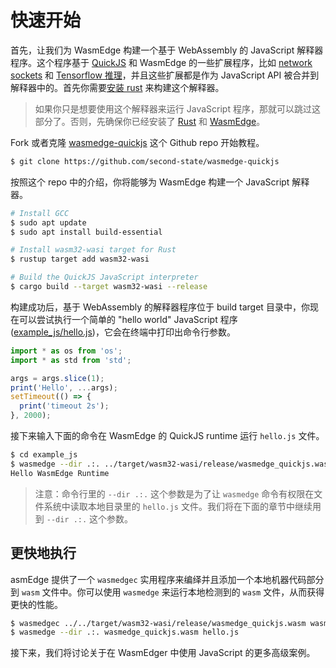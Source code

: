# 快速开始

首先，让我们为 WasmEdge 构建一个基于 WebAssembly 的 JavaScript 解释器程序。这个程序基于 [QuickJS](https://bellard.org/quickjs/) 和 WasmEdge 的一些扩展程序，比如 [network sockets](https://github.com/second-state/wasmedge_wasi_socket) 和 [Tensorflow 推理](https://www.secondstate.io/articles/wasi-tensorflow/)，并且这些扩展都是作为 JavaScript API 被合并到解释器中的。首先你需要[安装 rust](https://www.rust-lang.org/tools/install) 来构建这个解释器。 

> 如果你只是想要使用这个解释器来运行 JavaScript 程序，那就可以跳过这部分了。否则，先确保你已经安装了 [Rust](https://www.rust-lang.org/tools/install) 和 [WasmEdge](../../start/install.md)。

Fork 或者克隆 [wasmedge-quickjs](https://github.com/second-state/wasmedge-quickjs) 这个 Github repo 开始教程。

```bash
$ git clone https://github.com/second-state/wasmedge-quickjs
```

按照这个 repo 中的介绍，你将能够为 WasmEdge 构建一个 JavaScript 解释器。

```bash
# Install GCC
$ sudo apt update
$ sudo apt install build-essential

# Install wasm32-wasi target for Rust
$ rustup target add wasm32-wasi

# Build the QuickJS JavaScript interpreter
$ cargo build --target wasm32-wasi --release
```

构建成功后，基于 WebAssembly 的解释器程序位于 build target 目录中，你现在可以尝试执行一个简单的 "hello world" JavaScript 程序 ([example_js/hello.js](https://github.com/second-state/wasmedge-quickjs/blob/main/example_js/hello.js))，它会在终端中打印出命令行参数。

```javascript
import * as os from 'os';
import * as std from 'std';

args = args.slice(1);
print('Hello', ...args);
setTimeout(() => {
  print('timeout 2s');
}, 2000);
```

接下来输入下面的命令在 WasmEdge 的 QuickJS runtime 运行 `hello.js` 文件。

```bash
$ cd example_js
$ wasmedge --dir .:. ../target/wasm32-wasi/release/wasmedge_quickjs.wasm hello.js WasmEdge Runtime
Hello WasmEdge Runtime
```

> 注意：命令行里的 `--dir .:.` 这个参数是为了让 `wasmedge` 命令有权限在文件系统中读取本地目录里的 `hello.js` 文件。我们将在下面的章节中继续用到 `--dir .:.` 这个参数。

## 更快地执行

asmEdge 提供了一个 `wasmedgec` 实用程序来编绎并且添加一个本地机器代码部分到 `wasm` 文件中。你可以使用 `wasmedge` 来运行本地检测到的 `wasm` 文件，从而获得更快的性能。

```bash
$ wasmedgec ../../target/wasm32-wasi/release/wasmedge_quickjs.wasm wasmedge_quickjs.wasm
$ wasmedge --dir .:. wasmedge_quickjs.wasm hello.js
```

接下来，我们将讨论关于在 WasmEdger 中使用 JavaScript 的更多高级案例。
